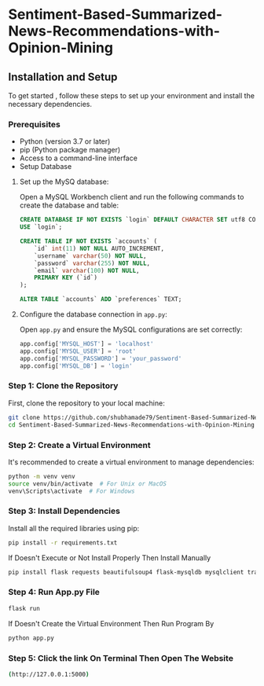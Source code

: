 # Sentiment-Based-Summarized-News-Recommendations-with-Opinion-Mining


## Installation and Setup

To get started , follow these steps to set up your environment and install the necessary dependencies.

### Prerequisites
- Python (version 3.7 or later)
- pip (Python package manager)
- Access to a command-line interface
- Setup Database
  
1. Set up the MySQ database:

    Open a MySQL Workbench client and run the following commands to create the database and table:

    ```sql
    CREATE DATABASE IF NOT EXISTS `login` DEFAULT CHARACTER SET utf8 COLLATE utf8_general_ci;
    USE `login`;

    CREATE TABLE IF NOT EXISTS `accounts` (
        `id` int(11) NOT NULL AUTO_INCREMENT,
        `username` varchar(50) NOT NULL,
        `password` varchar(255) NOT NULL,
        `email` varchar(100) NOT NULL,
        PRIMARY KEY (`id`)
    );

    ALTER TABLE `accounts` ADD `preferences` TEXT;
    ```

2. Configure the database connection in `app.py`:

   Open `app.py` and ensure the MySQL configurations are set correctly:

    ```python
    app.config['MYSQL_HOST'] = 'localhost'
    app.config['MYSQL_USER'] = 'root'
    app.config['MYSQL_PASSWORD'] = 'your_password'
    app.config['MYSQL_DB'] = 'login'
    ```


### Step 1: Clone the Repository
First, clone the repository to your local machine:
```bash
git clone https://github.com/shubhamade79/Sentiment-Based-Summarized-News-Recommendations-with-Opinion-Mining.git
cd Sentiment-Based-Summarized-News-Recommendations-with-Opinion-Mining
```
### Step 2: Create a Virtual Environment
It's recommended to create a virtual environment to manage dependencies:
```bash
python -m venv venv
source venv/bin/activate  # For Unix or MacOS
venv\Scripts\activate  # For Windows
```

### Step 3: Install Dependencies
Install all the required libraries using pip:
```bash
pip install -r requirements.txt
```
If Doesn't Execute or Not Install Properly Then Install Manually
```bash
pip install flask requests beautifulsoup4 flask-mysqldb mysqlclient transformers torch
```
### Step 4: Run App.py File
```bash
flask run
```
If Doesn't Create the Virtual Environment Then Run Program By
```bash
python app.py
```
### Step 5: Click the link On Terminal Then Open The Website
```bash
(http://127.0.0.1:5000)
```
